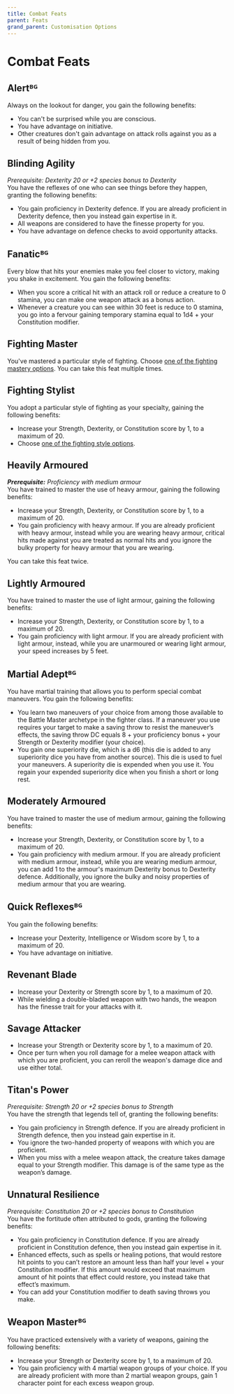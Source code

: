 ```yaml
---
title: Combat Feats
parent: Feats
grand_parent: Customisation Options
---
```


# Combat Feats

## Alertᴮᴳ
Always on the lookout for danger, you gain the following benefits:
* You can't be surprised while you are conscious.
* You have advantage on initiative.
* Other creatures don't gain advantage on attack rolls against you as a result of being hidden from you.

## Blinding Agility
*Prerequisite: Dexterity 20 or +2 species bonus to Dexterity*<br>
You have the reflexes of one who can see things before they happen, granting the following benefits:
* You gain proficiency in Dexterity defence. If you are already proficient in Dexterity defence, then you instead gain expertise in it.
* All weapons are considered to have the finesse property for you.
* You have advantage on defence checks to avoid opportunity attacks.

## Fanaticᴮᴳ
Every blow that hits your enemies make you feel closer to victory, making you shake in excitement. You gain the following benefits:
* When you score a critical hit with an attack roll or reduce a creature to 0 stamina, you can make one weapon attack as a bonus action.
* Whenever a creature you can see within 30 feet is reduce to 0 stamina, you go into a fervour gaining temporary stamina equal to 1d4 + your Constitution modifier.

## Fighting Master
You've mastered a particular style of fighting. Choose [one of the fighting mastery options](http://stormchaserroleplaying.com/stormchaserRPG/CustomisationOptions/FightingStyles/). You can take this feat multiple times.

## Fighting Stylist
You adopt a particular style of fighting as your specialty, gaining the following benefits:
* Increase your Strength, Dexterity, or Constitution score by 1, to a maximum of 20.
* Choose [one of the fighting style options](http://stormchaserroleplaying.com/stormchaserRPG/CustomisationOptions/FightingStyles/).

## Heavily Armoured
_**Prerequisite:** Proficiency with medium armour_<br>
You have trained to master the use of heavy armour, gaining the following benefits:
- Increase your Strength, Dexterity, or Constitution score by 1, to a maximum of 20.
- You gain proficiency with heavy armour. If you are already proficient with heavy armour, instead while you are wearing heavy armour, critical hits made against you are treated as normal hits and you ignore the bulky property for heavy armour that you are wearing.

You can take this feat twice.

## Lightly Armoured
You have trained to master the use of light armour, gaining the following benefits:
* Increase your Strength, Dexterity, or Constitution score by 1, to a maximum of 20.
* You gain proficiency with light armour. If you are already proficient with light armour, instead, while you are unarmoured or wearing light armour, your speed increases by 5 feet.

## Martial Adeptᴮᴳ
You have martial training that allows you to perform special combat maneuvers. You gain the following benefits:
* You learn two maneuvers of your choice from among those available to the Battle Master archetype in the fighter class. If a maneuver you use requires your target to make a saving throw to resist the maneuver’s effects, the saving throw DC equals 8 + your proficiency bonus + your Strength or Dexterity modifier (your choice).
* You gain one superiority die, which is a d6 (this die is added to any superiority dice you have from another source). This die is used to fuel your maneuvers. A superiority die is expended when you use it. You regain your expended superiority dice when you finish a short or long rest.

## Moderately Armoured
You have trained to master the use of medium armour, gaining the following benefits:
* Increase your Strength, Dexterity, or Constitution score by 1, to a maximum of 20.
* You gain proficiency with medium armour. If you are already proficient with medium armour, instead, while you are wearing medium armour, you can add 1 to the armour's maximum Dexterity bonus to Dexterity defence. Additionally, you ignore the bulky and noisy properties of medium armour that you are wearing.

## Quick Reflexesᴮᴳ
You gain the following benefits:
* Increase your Dexterity, Intelligence or Wisdom score by 1, to a maximum of 20.
* You have advantage on initiative.

## Revenant Blade
* Increase your Dexterity or Strength score by 1, to a maximum of 20.
* While wielding a double-bladed weapon with two hands, the weapon has the finesse trait for your attacks with it.

## Savage Attacker
* Increase your Strength or Dexterity score by 1, to a maximum of 20.
* Once per turn when you roll damage for a melee weapon attack with which you are proficient, you can reroll the weapon's damage dice and use either total.

## Titan's Power
*Prerequisite: Strength 20 or +2 species bonus to Strength*<br>
You have the strength that legends tell of, granting the following benefits:
* You gain proficiency in Strength defence. If you are already proficient in Strength defence, then you instead gain expertise in it.
* You ignore the two-handed property of weapons with which you are proficient.
* When you miss with a melee weapon attack, the creature takes damage equal to your Strength modifier. This damage is of the same type as the weapon’s damage.

## Unnatural Resilience
*Prerequisite: Constitution 20 or +2 species bonus to Constitution*<br>
You have the fortitude often attributed to gods, granting the following benefits:
* You gain proficiency in Constitution defence. If you are already proficient in Constitution defence, then you instead gain expertise in it.
* Enhanced effects, such as spells or healing potions, that would restore hit points to you can’t restore an amount less than half your level + your Constitution modifier. If this amount would exceed that maximum amount of hit points that effect could restore, you instead take that effect’s maximum.
* You can add your Constitution modifier to death saving throws you make.

## Weapon Masterᴮᴳ
You have practiced extensively with a variety of weapons, gaining the following benefits:
* Increase your Strength or Dexterity score by 1, to a maximum of 20.
* You gain proficiency with 4 martial weapon groups of your choice. If you are already proficient with more than 2 martial weapon groups, gain 1 character point for each excess weapon group.
